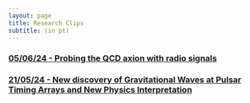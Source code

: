 ```yaml
---
layout: page
title: Research Clips
subtitle: (in pt)
---
```


### [05/06/24 - Probing the QCD axion with radio signals](https://rzferreira.github.io/utopolis/2024-06-05-ResearchClip-RadioSignalsQCDAxionConversionAroundPBH/)
### [21/05/24 - New discovery of Gravitational Waves at Pulsar Timing Arrays and New Physics Interpretation](https://rzferreira.github.io/utopolis/2024-05-21-ResearchClip-GWsAtPTAs/)
